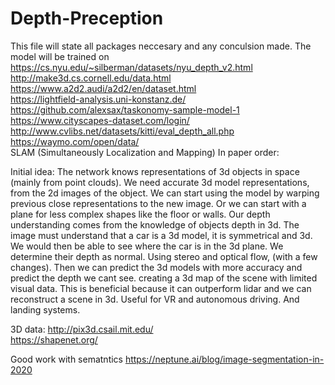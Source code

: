 # Depth-Preception
This file will state all packages neccesary and any conculsion made.
The model will be trained on 
https://cs.nyu.edu/~silberman/datasets/nyu_depth_v2.html  
http://make3d.cs.cornell.edu/data.html  
https://www.a2d2.audi/a2d2/en/dataset.html  
https://lightfield-analysis.uni-konstanz.de/  
https://github.com/alexsax/taskonomy-sample-model-1   
https://www.cityscapes-dataset.com/login/   
http://www.cvlibs.net/datasets/kitti/eval_depth_all.php 
https://waymo.com/open/data/    
SLAM (Simultaneously Localization and Mapping)
In paper order:

Initial idea:
The network knows representations of 3d objects in space (mainly from point clouds). We need accurate 3d model representations, from the 2d images of the object. We can start using the model by warping previous close representations to the new image. Or we can start with a plane for less complex shapes like the floor or walls. Our depth understanding comes from the knowledge of objects depth in 3d. The image must understand that a car is a 3d model, it is symmetrical and 3d. We would then be able to see where the car is in the 3d plane. We determine their depth as normal. Using stereo and optical flow, (with a few changes). Then we can predict the 3d models with more accuracy and predict the depth we cant see. creating a 3d map of the scene with limited visual data. This is beneficial because it can outperform lidar and we can reconstruct a scene in 3d. Useful for VR and autonomous driving. And landing systems.

3D data:
http://pix3d.csail.mit.edu/   
https://shapenet.org/


Good work with sematntics
https://neptune.ai/blog/image-segmentation-in-2020

